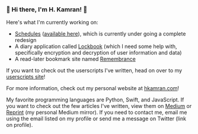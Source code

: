### 👋 Hi there, I'm H. Kamran! 👋

Here's what I'm currently working on:
  * [Schedules](https://github.com/hkamran80/schedules) ([available here](https://schedules.unisontech.org)), which is currently under going a complete redesign
  * A diary application called [Lockbook](https://github.com/hkamran80/lockbook) (which I need some help with, specifically encryption and decryption of user information and data)
  * A read-later bookmark site named [Remembrance](https://github.com/hkamran80/remembrance)

If you want to check out the userscripts I've written, head on over to my [userscripts site](https://userscripts.hkamran.com)!

For more information, check out my personal website at [hkamran.com](https://hkamran.com)!

My favorite programming languages are Python, Swift, and JavaScript. If you want to check out the few articles I've written, view them on [Medium](https://medium.com/@hkamran80) or [Reprint](https://reprint.hkamran.com) (my personal Medium mirror). If you need to contact me, email me using the email listed on my profile or send me a message on Twitter (link on profile).
